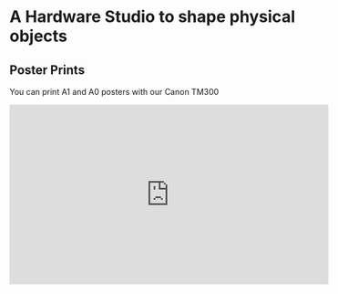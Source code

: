 # A Hardware Studio to shape physical objects

## Poster Prints

You can print A1 and A0 posters with our Canon TM300 <br />

<iframe width="560" height="315" src="https://www.youtube.com/embed/OtVmBPOy3QA?si=bvUwEyUOJchU_tIv" title="YouTube video player" frameborder="0" allow="accelerometer; autoplay; clipboard-write; encrypted-media; gyroscope; picture-in-picture; web-share" referrerpolicy="strict-origin-when-cross-origin" allowfullscreen></iframe>